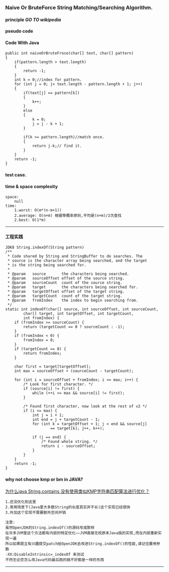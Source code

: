 ### Naive Or BruteForce String Matching/Searching Algorithm.

#### principle ***GO TO wikipedia***

#### pseudo code

#### Code With Java

    public int naiveOrBruteFroce(char[] text, char[] pattern)
    {
        if(pattern.length > text.length)
        {
            return -1;
        }
        int k = 0;//index for pattern.
        for (int j = 0; j< text.length - pattern.length + 1; j++)
        {
            if(text[j] == pattern[k])
            {
                k++;
            }
            else
            {
                k = 0;
                j = j - k + 1;
            }

            if(k >= pattern.length)//match once.
            {
                return j-k;// find it.
            }
        }
        return -1;
    }

#### test case.

#### time & space complexity

    space: 
        null
    time:
        1.worst: O(m*(n-m+1)) 
        2.average: O(n+m) 根据等概率原则,平均是(n+m)/2次查找
        2.best: O(1*m)

---

#### 工程实践

    JDK8 String.indexOf(String pattern)
    /**
     * Code shared by String and StringBuffer to do searches. The
     * source is the character array being searched, and the target
     * is the string being searched for.
     *
     * @param   source       the characters being searched.
     * @param   sourceOffset offset of the source string.
     * @param   sourceCount  count of the source string.
     * @param   target       the characters being searched for.
     * @param   targetOffset offset of the target string.
     * @param   targetCount  count of the target string.
     * @param   fromIndex    the index to begin searching from.
     */
    static int indexOf(char[] source, int sourceOffset, int sourceCount,
            char[] target, int targetOffset, int targetCount,
            int fromIndex) {
        if (fromIndex >= sourceCount) {
            return (targetCount == 0 ? sourceCount : -1);
        }
        if (fromIndex < 0) {
            fromIndex = 0;
        }
        if (targetCount == 0) {
            return fromIndex;
        }

        char first = target[targetOffset];
        int max = sourceOffset + (sourceCount - targetCount);

        for (int i = sourceOffset + fromIndex; i <= max; i++) {
            /* Look for first character. */
            if (source[i] != first) {
                while (++i <= max && source[i] != first);
            }

            /* Found first character, now look at the rest of v2 */
            if (i <= max) {
                int j = i + 1;
                int end = j + targetCount - 1;
                for (int k = targetOffset + 1; j < end && source[j]
                        == target[k]; j++, k++);

                if (j == end) {
                    /* Found whole string. */
                    return i - sourceOffset;
                }
            }
        }
        return -1;
    }

#### why not choose kmp or bm in JAVA?

[为什么java String.contains 没有使用类似KMP字符串匹配算法进行优化？](https://www.zhihu.com/question/27852656)

    1.还没优化到这里
    2.常用场景下(Java里大多数String的长度其实并不长)这个实现已经很快
    3.外加这个实现不需要额外空间开销
    
    注意:
    虽然OpenJDK的String.indexOf()的源码写成那样
    在许多JVM里这个方法都有内部的特定优化——JVM直接无视原本Java版的实现,而在内部重新实现一遍
    所以如果题主有兴趣提交patch给OpenJDK去改进String.indexOf()的性能,请记住要用参数
    -XX:DisableIntrinsic=_indexOf 来测试
    不然无论您怎么改Java代码最后跑的搞不好都是一样的东西

---
